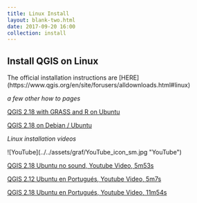 ```yaml
---
title: Linux Install
layout: blank-two.html
date: 2017-09-20 16:00
collection: install
---
```




## Install QGIS on Linux

<p>The official installation instructions are [HERE](https://www.qgis.org/en/site/forusers/alldownloads.html#linux)

_a few other how to pages_


[QGIS 2.18 with GRASS and R on Ubuntu](https://cran.r-project.org/web/packages/RQGIS/vignettes/install_guide.html#linux)

[QGIS 2.18 on Debian / Ubuntu](http://freegistutorial.blogspot.com/2016/11/install-qgis-218-on-ubuntu-1604.html)


_Linux installation videos_
<p>
![YouTube](../../assets/graf/YouTube_icon_sm.jpg "YouTube")


[QGIS 2.18 Ubuntu no sound, Youtube Video, 5m53s](https://www.youtube.com/watch?v=2GJPB-Q5F0M)

[QGIS 2.12 Ubuntu en Portugués, Youtube Video, 5m7s](https://www.youtube.com/watch?v=eLHAkTMkWb0)

[QGIS 2.18 Ubuntu en Portugués, Youtube Video, 11m54s](https://www.youtube.com/watch?v=pEAdKmToULo)



